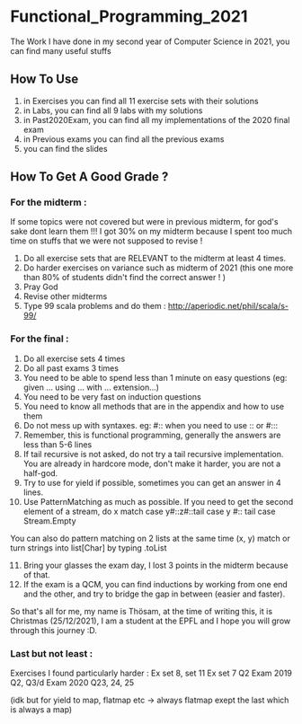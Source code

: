 # Functional_Programming_2021

The Work I have done in my second year of Computer Science in 2021, you can find many useful stuffs

## How To Use

1) in Exercises you can find all 11 exercise sets with their solutions
2) in Labs, you can find all 9 labs with my solutions
3) in Past2020Exam, you can find all my implementations of the 2020 final exam
4) in Previous exams you can find all the previous exams
5) you can find the slides

## How To Get A Good Grade ?

### For the midterm :
If some topics were not covered but were in previous midterm, for god's sake dont learn them !!! 
I got 30% on my midterm because I spent too much time on stuffs that we were not supposed to revise !
1) Do all exercise sets that are RELEVANT to the midterm at least 4 times.
2) Do harder exercises on variance such as midterm of 2021 (this one more than 80% of students didn't find the correct answer ! )
3) Pray God
4) Revise other midterms
5) Type 99 scala problems and do them : http://aperiodic.net/phil/scala/s-99/


### For the final :
1) Do all exercise sets 4 times
2) Do all past exams 3 times
3) You need to be able to spend less than 1 minute on easy questions (eg: given ... using ... with ... extension...)
4) You need to be very fast on induction questions
5) You need to know all methods that are in the appendix and how to use them
6) Do not mess up with syntaxes. eg: #:: when you need to use :: or #:::
7) Remember, this is functional programming, generally the answers are less than 5-6 lines
8) If tail recursive is not asked, do not try a tail recursive implementation. You are already in hardcore mode, don't make it harder, you are not a half-god.
9) Try to use for yield if possible, sometimes you can get an answer in 4 lines.
10) Use PatternMatching as much as possible. If you need to get the second element of a stream, do 
x match 
case y#::z#::tail 
case y #:: tail
case Stream.Empty

You can also do pattern matching on 2 lists at the same time (x, y) match
or turn strings into list[Char] by typing .toList

11) Bring your glasses the exam day, I lost 3 points in the midterm because of that.
12) If the exam is a QCM, you can find inductions by working from one end and the other, and try to bridge the gap in between (easier and faster).

So that's all for me, my name is Thösam, at the time of writing this, it is Christmas (25/12/2021), I am a student at the EPFL and I hope you will grow through this journey :D.

### Last but not least :
Exercises I found particularly harder :
Ex set 8, set 11
Ex set 7 Q2
Exam 2019 Q2, Q3/d
Exam 2020 Q23, 24, 25

(idk but for yield to map, flatmap etc -> always flatmap exept the last which is always a map)
